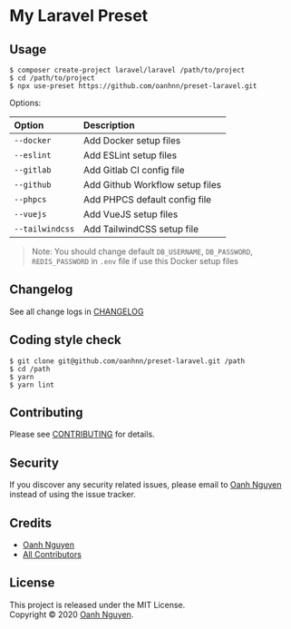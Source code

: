 # My Laravel Preset

## Usage

```shell
$ composer create-project laravel/laravel /path/to/project
$ cd /path/to/project
$ npx use-preset https://github.com/oanhnn/preset-laravel.git
```

Options:

| Option          | Description                          |
|:----------------|:-------------------------------------|
| `--docker`      | Add Docker setup files               |
| `--eslint`      | Add ESLint setup files               |
| `--gitlab`      | Add Gitlab CI config file            |
| `--github`      | Add Github Workflow setup files      |
| `--phpcs`       | Add PHPCS default config file        |
| `--vuejs`       | Add VueJS setup files                |
| `--tailwindcss` | Add TailwindCSS setup file           |

> Note: You should change default `DB_USERNAME`, `DB_PASSWORD`, `REDIS_PASSWORD` in `.env` file if use this Docker setup files

## Changelog

See all change logs in [CHANGELOG](CHANGELOG.md)

## Coding style check

```shell
$ git clone git@github.com/oanhnn/preset-laravel.git /path
$ cd /path
$ yarn
$ yarn lint
```

## Contributing

Please see [CONTRIBUTING](CONTRIBUTING.md) for details.

## Security

If you discover any security related issues, please email to [Oanh Nguyen](mailto:oanhnn.bk@gmail.com) instead of 
using the issue tracker.

## Credits

- [Oanh Nguyen](https://github.com/oanhnn)
- [All Contributors](../../contributors)

## License

This project is released under the MIT License.   
Copyright © 2020 [Oanh Nguyen](https://oanhnn.github.io).

